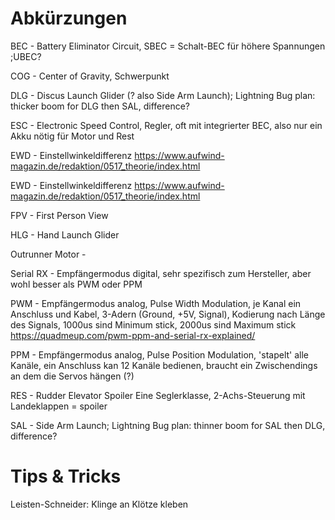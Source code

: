 # Abkürzungen

BEC - Battery Eliminator Circuit, SBEC = Schalt-BEC für höhere Spannungen
;UBEC?

COG - Center of Gravity, Schwerpunkt

DLG - Discus Launch Glider (? also Side Arm Launch); Lightning Bug plan: thicker boom for DLG then SAL, difference?

ESC - Electronic Speed Control, Regler, oft mit integrierter BEC, also nur ein Akku nötig für Motor und Rest

EWD - Einstellwinkeldifferenz <https://www.aufwind-magazin.de/redaktion/0517_theorie/index.html>

EWD - Einstellwinkeldifferenz <https://www.aufwind-magazin.de/redaktion/0517_theorie/index.html>

FPV - First Person View

HLG - Hand Launch Glider

Outrunner Motor - 

Serial RX - Empfängermodus digital, sehr spezifisch zum Hersteller, aber wohl besser als PWM oder PPM 

PWM - Empfängermodus analog, Pulse Width Modulation, je Kanal ein Anschluss und Kabel, 3-Adern (Ground, +5V, Signal), Kodierung nach Länge des Signals, 1000us sind Minimum stick, 2000us sind Maximum stick <https://quadmeup.com/pwm-ppm-and-serial-rx-explained/>

PPM - Empfängermodus analog, Pulse Position Modulation, 'stapelt' alle Kanäle, ein Anschluss kan 12 Kanäle bedienen, braucht ein Zwischendings an dem die Servos hängen (?) 

RES - Rudder Elevator Spoiler Eine Seglerklasse, 2-Achs-Steuerung mit Landeklappen = spoiler

SAL - Side Arm Launch; Lightning Bug plan: thinner boom for SAL then DLG, difference?

# Tips & Tricks

Leisten-Schneider: Klinge an Klötze kleben
